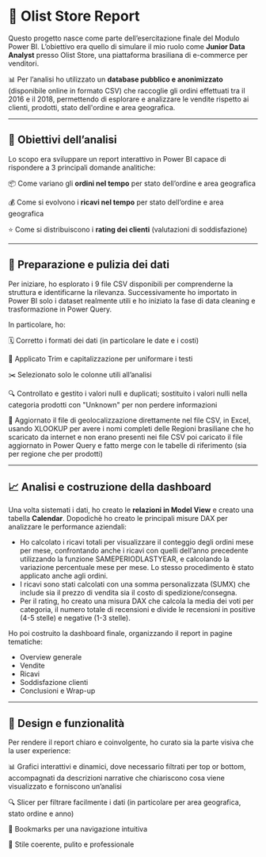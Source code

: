 # 🛒 **Olist Store Report**

Questo progetto nasce come parte dell’esercitazione finale del Modulo Power BI.
L’obiettivo era quello di simulare il mio ruolo come **Junior Data Analyst** presso Olist Store, una piattaforma brasiliana di e-commerce per venditori.

📊 Per l’analisi ho utilizzato un **database pubblico e anonimizzato** (disponibile online in formato CSV) che raccoglie gli ordini effettuati tra il 2016 e il 2018, permettendo di esplorare e analizzare le vendite rispetto ai clienti, prodotti, stato dell'ordine e area geografica. 

---

## 🎯 **Obiettivi dell’analisi**

Lo scopo era sviluppare un report interattivo in Power BI capace di rispondere a 3 principali domande analitiche:

📦 Come variano gli **ordini nel tempo** per stato dell’ordine e area geografica 

💰 Come si evolvono i **ricavi nel tempo** per stato dell’ordine e area geografica

⭐ Come si distribuiscono i **rating dei clienti** (valutazioni di soddisfazione)

---

## 🧩 **Preparazione e pulizia dei dati**

Per iniziare, ho esplorato i 9 file CSV disponibili per comprenderne la struttura e identificarne la rilevanza.
Successivamente ho importato in Power BI solo i dataset realmente utili e ho iniziato la fase di data cleaning e trasformazione in Power Query.

In particolare, ho:

🗓️ Corretto i formati dei dati (in particolare le date e i costi)

🧼 Applicato Trim e capitalizzazione per uniformare i testi

✂️ Selezionato solo le colonne utili all’analisi

🔍 Controllato e gestito i valori nulli e duplicati; sostituito i valori nulli nella categoria prodotti con "Unknown" per non perdere informazioni

📍 Aggiornato il file di geolocalizzazione direttamente nel file CSV, in Excel, usando XLOOKUP per avere i nomi completi delle Regioni brasiliane che ho scaricato da internet e non erano presenti nei file CSV poi caricato il file aggiornato in Power Query e fatto merge con le tabelle di riferimento (sia per regione che per prodotti)

---

## 📈 **Analisi e costruzione della dashboard**

Una volta sistemati i dati, ho creato le **relazioni in Model View** e creato una tabella **Calendar**. 
Dopodichè ho creato le principali misure DAX per analizzare le performance aziendali:

- Ho calcolato i ricavi totali per visualizzare il conteggio degli ordini mese per mese, confrontando anche i ricavi con quelli dell’anno precedente utilizzando la funzione SAMEPERIODLASTYEAR, e calcolando la variazione percentuale mese per mese. Lo stesso procedimento è stato applicato anche agli ordini.
- I ricavi sono stati calcolati con una somma personalizzata (SUMX) che include sia il prezzo di vendita sia il costo di spedizione/consegna.
- Per il rating, ho creato una misura DAX che calcola la media dei voti per categoria, il numero totale di recensioni e divide le recensioni in positive (4-5 stelle) e negative (1-3 stelle).

Ho poi costruito la dashboard finale, organizzando il report in pagine tematiche:

- Overview generale
- Vendite
- Ricavi
- Soddisfazione clienti
- Conclusioni e Wrap-up

---

## 🎨 **Design e funzionalità**

Per rendere il report chiaro e coinvolgente, ho curato sia la parte visiva che la user experience:

📊 Grafici interattivi e dinamici, dove necessario filtrati per top or bottom, accompagnati da descrizioni narrative che chiariscono cosa viene visualizzato e forniscono un’analisi 

🔍 Slicer per filtrare facilmente i dati (in particolare per area geografica, stato ordine e anno)

🧭 Bookmarks per una navigazione intuitiva

🎨 Stile coerente, pulito e professionale

